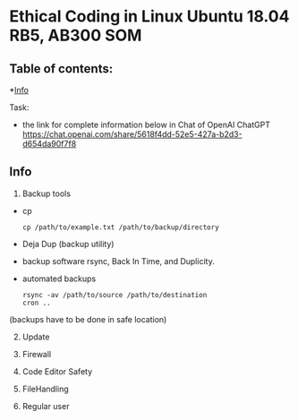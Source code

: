 # Ethical Coding in Linux Ubuntu 18.04 RB5, AB300 SOM
## Table of contents:
*[Info](#info)

Task:
- the link for complete information below in Chat of OpenAI ChatGPT
https://chat.openai.com/share/5618f4dd-52e5-427a-b2d3-d654da90f7f8

## Info
1. Backup tools
- cp

      cp /path/to/example.txt /path/to/backup/directory

- Deja Dup (backup utility)
- backup software
rsync, Back In Time, and Duplicity.
- automated backups
  
      rsync -av /path/to/source /path/to/destination
      cron ..

(backups have to be done in safe location)

2. Update


3. Firewall
4. Code  Editor Safety
5. FileHandling
6. Regular user
   
